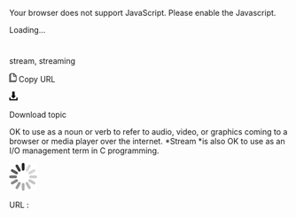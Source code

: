 Your browser does not support JavaScript. Please enable the Javascript.

Loading...

# 

stream, streaming

![Copy URL](stream-streaming_files/Copy.png)
Copy URL

![Download](stream-streaming_files/Download.png)

Download topic

OK to use as a noun or verb to refer to audio, video, or graphics coming to a browser or media player over the internet. *Stream *is also OK to use as an I/O management term in C programming.

![In progress](stream-streaming_files/activity-large.gif)

URL :
